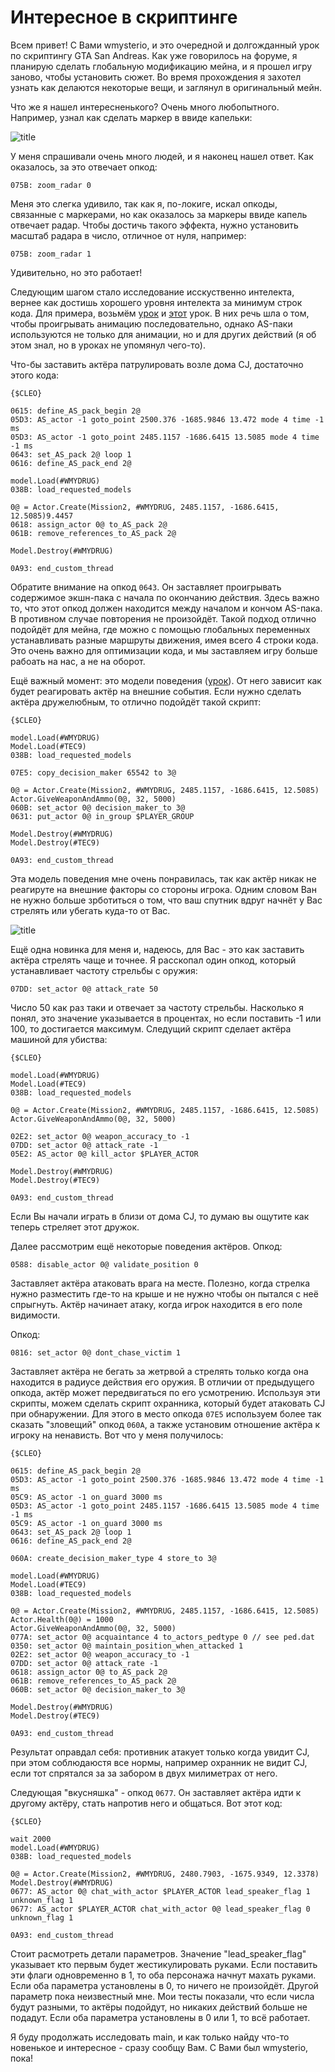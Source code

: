 # Интересное в скриптинге

Всем привет! С Вами wmysterio, и это очередной и долгожданный урок по скриптингу GTA San Andreas. Как уже говорилось на форуме, я планирую сделать глобальную модификацию мейна, и я прошел игру заново, чтобы установить сюжет. Во время прохождения я захотел узнать как делаются некоторые вещи, и заглянул в оригинальный мейн.

Что же я нашел интересненького? Очень много любопытного. Например, узнал как сделать маркер в ввиде капельки:

![title](https://github.com/wmysterio/scm-scripting-lessons/raw/resources/_pu/2/07756265.jpg)

У меня спрашивали очень много людей, и я наконец нашел ответ. Как оказалось, за это отвечает опкод:

```
075B: zoom_radar 0
```

Меня это слегка удивило, так как я, по-локиге, искал опкоды, связанные с маркерами, но как оказалось за маркеры ввиде капель отвечает радар. Чтобы достичь такого эффекта, нужно установить масштаб радара в число, отличное от нуля, например:

```
075B: zoom_radar 1
```

Удивительно, но это работает!

Cледующим шагом стало исследование исскуственно интелекта, вернее как достишь хорошего уровня интелекта за минимум строк кода. Для примера, возьмём [урок](/publ/uroki_skriptinga/gta_sa/posledovatelnost_v_animacii/34-1-0-156) и [этот](/publ/uroki_skriptinga/gta_sa/puti_peshekhodov/34-1-0-178) урок. В них речь шла о том, чтобы проигрывать анимацию последовательно, однако AS-паки используются не только для анимации, но и для других действий (я об этом знал, но в уроках не упомянул чего-то).

Что-бы заставить актёра патрулировать возле дома CJ, достаточно этого кода:

```
{$CLEO}

0615: define_AS_pack_begin 2@
05D3: AS_actor -1 goto_point 2500.376 -1685.9846 13.472 mode 4 time -1 ms
05D3: AS_actor -1 goto_point 2485.1157 -1686.6415 13.5085 mode 4 time -1 ms 
0643: set_AS_pack 2@ loop 1
0616: define_AS_pack_end 2@

model.Load(#WMYDRUG)
038B: load_requested_models

0@ = Actor.Create(Mission2, #WMYDRUG, 2485.1157, -1686.6415, 12.5085)9.4457
0618: assign_actor 0@ to_AS_pack 2@
061B: remove_references_to_AS_pack 2@

Model.Destroy(#WMYDRUG)

0A93: end_custom_thread
```

Обратите внимание на опкод `0643`. Он заставляет проигрывать содержимое экшн-пака с начала по окончанию действия. Здесь важно то, что этот опкод должен находится между началом и кончом AS-пака. В противном случае повторения не произойдёт. Такой подход отлично подойдёт для мейна, где можно с помощью глобальных переменных устанавливать разные маршруты движения, имея всего 4 строки кода. Это очень важно для оптимизации кода, и мы заставляем игру больше рабоать на нас, а не на оборот.

Ещё важный момент: это модели поведения ([урок](/publ/uroki_skriptinga/gta_sa/modeli_povedenija_aktjorov/34-1-0-142)). От него зависит как будет реагировать актёр на внешние события. Если нужно сделать актёра дружелюбным, то отлично подойдёт такой скрипт:

```
{$CLEO}

model.Load(#WMYDRUG)
Model.Load(#TEC9)
038B: load_requested_models

07E5: copy_decision_maker 65542 to 3@

0@ = Actor.Create(Mission2, #WMYDRUG, 2485.1157, -1686.6415, 12.5085)
Actor.GiveWeaponAndAmmo(0@, 32, 5000)
060B: set_actor 0@ decision_maker_to 3@
0631: put_actor 0@ in_group $PLAYER_GROUP

Model.Destroy(#WMYDRUG)
Model.Destroy(#TEC9)

0A93: end_custom_thread
```

Эта модель поведения мне очень понравилась, так как актёр никак не реагируте на внешние факторы со стороны игрока. Одним словом Ван не нужно больше зрботиться о том, что ваш спутник вдруг начнёт у Вас стрелять или убегать куда-то от Вас.

![title](https://github.com/wmysterio/scm-scripting-lessons/raw/resources/_pu/2/08492964.jpg)

Ещё одна новинка для меня и, надеюсь, для Вас - это как заставить актёра стрелять чаще и точнее. Я расскопал один опкод, который устанавливает частоту стрельбы с оружия:

```
07DD: set_actor 0@ attack_rate 50
```

Число 50 как раз таки и отвечает за частоту стрельбы. Насколько я понял, это значение указывается в процентах, но если поставить -1 или 100, то достигается максимум. Следущий скрипт сделает актёра машиной для убиства:

```
{$CLEO}

model.Load(#WMYDRUG)
Model.Load(#TEC9)
038B: load_requested_models

0@ = Actor.Create(Mission2, #WMYDRUG, 2485.1157, -1686.6415, 12.5085)
Actor.GiveWeaponAndAmmo(0@, 32, 5000)

02E2: set_actor 0@ weapon_accuracy_to -1
07DD: set_actor 0@ attack_rate -1
05E2: AS_actor 0@ kill_actor $PLAYER_ACTOR

Model.Destroy(#WMYDRUG)
Model.Destroy(#TEC9)

0A93: end_custom_thread
```

Если Вы начали играть в близи от дома CJ, то думаю вы ощутите как теперь стреляет этот дружок.

Далее рассмотрим ещё некоторые поведения актёров. Опкод:

```
0588: disable_actor 0@ validate_position 0
```

Заставляет актёра атаковать врага на месте. Полезно, когда стрелка нужно разместить где-то на крыше и не нужно чтобы он пытался с неё спрыгнуть. Актёр начинает атаку, когда игрок находится в его поле видимости.

Опкод:

```
0816: set_actor 0@ dont_chase_victim 1
```

Заставляет актёра не бегать за жетрвой а стрелять только когда она находится в радиусе действия его оружия. В отличии от предыдущего опкода, актёр может передвигаться по его усмотрению. Используя эти скрипты, можем сделать скрипт охранника, который будет атаковать CJ при обнаружении. Для этого в место опкода `07E5` используем более так сказать "зловещий" опкод `060A`, а также установим отношение актёра к игроку на ненависть. Вот что у меня получилось:

```
{$CLEO}

0615: define_AS_pack_begin 2@
05D3: AS_actor -1 goto_point 2500.376 -1685.9846 13.472 mode 4 time -1 ms
05C9: AS_actor -1 on_guard 3000 ms 
05D3: AS_actor -1 goto_point 2485.1157 -1686.6415 13.5085 mode 4 time -1 ms 
05C9: AS_actor -1 on_guard 3000 ms 
0643: set_AS_pack 2@ loop 1
0616: define_AS_pack_end 2@

060A: create_decision_maker_type 4 store_to 3@

model.Load(#WMYDRUG)
Model.Load(#TEC9)
038B: load_requested_models

0@ = Actor.Create(Mission2, #WMYDRUG, 2485.1157, -1686.6415, 12.5085)
Actor.Health(0@) = 1000
Actor.GiveWeaponAndAmmo(0@, 32, 5000)
077A: set_actor 0@ acquaintance 4 to_actors_pedtype 0 // see ped.dat
0350: set_actor 0@ maintain_position_when_attacked 1 
02E2: set_actor 0@ weapon_accuracy_to -1
07DD: set_actor 0@ attack_rate -1
0618: assign_actor 0@ to_AS_pack 2@
061B: remove_references_to_AS_pack 2@
060B: set_actor 0@ decision_maker_to 3@

Model.Destroy(#WMYDRUG)
Model.Destroy(#TEC9)

0A93: end_custom_thread
```

Результат оправдал себя: противник атакует только когда увидит CJ, при этом соблюдаюстя все нормы, например охранник не видит CJ, если тот спрятался за за забором в двух милиметрах от него.

Следующая "вкусняшка" - опкод `0677`. Он заставляет актёра идти к другому актёру, стать напротив него и общаться. Вот этот код:

```
{$CLEO}

wait 2000
model.Load(#WMYDRUG)
038B: load_requested_models

0@ = Actor.Create(Mission2, #WMYDRUG, 2480.7903, -1675.9349, 12.3378)
Model.Destroy(#WMYDRUG)
0677: AS_actor 0@ chat_with_actor $PLAYER_ACTOR lead_speaker_flag 1 unknown_flag 1 
0677: AS_actor $PLAYER_ACTOR chat_with_actor 0@ lead_speaker_flag 0 unknown_flag 1

0A93: end_custom_thread
```

Стоит расмотреть детали параметров. Значение "lead_speaker_flag" указывает кто первым будет жестикулировать руками. Если поставить эти флаги одновременно в 1, то оба персонажа начнут махать руками. Если оба параметра установлены в 0, то ничего не произойдёт. Другой параметр пока неизвестный мне. Мои тесты показали, что если числа будут разными, то актёры подойдут, но никаких действий больше не подадут. Если оба параметра установлены в 0 или 1, то всё работает.

Я буду продолжать исследовать main, и как только найду что-то новенькое и интересное - сразу сообщу Вам. С Вами был wmysterio, пока!
